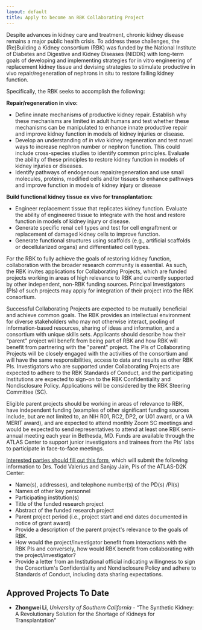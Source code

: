```yaml
---
layout: default
title: Apply to become an RBK Collaborating Project
---
```


Despite advances in kidney care and treatment, chronic kidney disease remains a major public health crisis. To address these challenges, the (Re)Building a Kidney consortium (RBK) was funded by the National Institute of Diabetes and Digestive and Kidney Diseases (NIDDK) with long-term goals of developing and implementing strategies for in vitro engineering of replacement kidney tissue and devising strategies to stimulate productive in vivo repair/regeneration of nephrons in situ to restore failing kidney function.

Specifically, the RBK seeks to accomplish the following:

**Repair/regeneration in vivo:**
- ﻿Define innate mechanisms of productive kidney repair. Establish why these mechanisms are limited in adult humans and test whether these mechanisms can be manipulated to enhance innate productive repair and improve kidney function in models of kidney injuries or disease.
- ﻿﻿Develop an understanding of *in vivo* kidney regeneration and test novel ways to increase nephron number or nephron function. This could include cross-species studies to identify common principles. Evaluate the ability of these principles to restore kidney function in models of kidney injuries or diseases.
- Identify pathways of endogenous repair/regeneration and use small molecules, proteins, modified cells and/or tissues to enhance pathways and improve function in models of kidney injury or disease

**Build functional kidney tissue ex vivo for transplantation:**
- Engineer replacement tissue that replicates kidney function. Evaluate the ability of engineered tissue to integrate with the host and restore function in models of kidney injury or disease.
- Generate specific renal cell types and test for cell engraftment or replacement of damaged kidney cells to improve function.
- Generate functional structures using scaffolds (e.g., artificial scaffolds or decellularized organs) and differentiated cell types.

For the RBK to fully achieve the goals of restoring kidney function, collaboration with the broader research community is essential. As such, the RBK invites applications for Collaborating Projects, which are funded projects working in areas of high relevance to RBK and currently supported by other independent, non-RBK funding sources. Principal Investigators (PIs) of such projects may apply for integration of their project into the RBK consortium.

Successful Collaborating Projects are expected to be mutually beneficial and achieve common goals. The RBK provides an intellectual environment for diverse stakeholders who may not otherwise interact, pooling of information-based resources, sharing of ideas and information, and a consortium with unique skills sets. Applicants should describe how their "parent" project will benefit from being part of RBK and how RBK will benefit from partnering with the "parent" project.
The PIs of Collaborating Projects will be closely engaged with the activities of the consortium and will have the same responsibilities, access to data and results as other RBK PIs. Investigators who are supported under Collaborating Projects are expected to adhere to the RBK Standards of Conduct, and the participating Institutions are expected to sign-on to the RBK Confidentiality and Nondisclosure Policy. Applications will be considered by the RBK Steering Committee (SC).

Eligible parent projects should be working in areas of relevance to RBK, have independent funding (examples of other significant funding sources include, but are not limited to, an NIH R01, RC2, DP2, or U01 award, or a VA MERIT award), and are expected to attend monthly Zoom SC meetings and would be expected to send representatives to attend at least one RBK semi-annual meeting each year in Bethesda, MD. Funds are available through the ATLAS Center to support junior investigators and trainees from the PIs' labs to participate in face-to-face meetings.

[Interested parties should fill out this form](https://isrd.wufoo.com/forms/xkjriqp18w0asn/), which will submit the following information to Drs. Todd Valerius and Sanjay Jain, PIs of the ATLAS-D2K Center:

- ﻿﻿Name(s), addresses), and telephone number(s) of the PD(s) /PI(s)
- Names of other key personnel
- ﻿Participating institution(s)
- Title of the funded research project
- ﻿﻿Abstract of the funded research project
- Parent project period (i.e., project start and end dates documented in notice of grant award)
- Provide a description of the parent project's relevance to the goals of RBK.
- How would the project/investigator benefit from interactions with the RBK PIs and conversely, how would RBK benefit from collaborating with the project/investigator?
- Provide a letter from an Institutional official indicating willingness to sign the Consortium's Confidentiality and Nondisclosure Policy and adhere to Standards of Conduct, including data sharing expectations.

## Approved Projects To Date

- **Zhongwei Li**, *University of Southern California* - “The Synthetic Kidney: A Revolutionary Solution for the Shortage of Kidneys for Transplantation”
